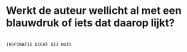 # Werkt de auteur wellicht al met een blauwdruk of iets dat daarop lijkt?
<br>`INSPIRATIE DICHT BIJ HUIS`